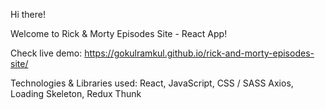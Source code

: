 Hi there!

Welcome to Rick & Morty Episodes Site - React App!

Check live demo: https://gokulramkul.github.io/rick-and-morty-episodes-site/

Technologies & Libraries used:
React, JavaScript, CSS / SASS
Axios, Loading Skeleton, Redux Thunk
